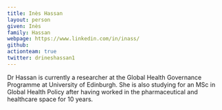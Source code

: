 ```yaml
---
title: Inès Hassan
layout: person
given: Inès
family: Hassan
webpage: https://www.linkedin.com/in/inass/
github: 
actionteam: true
twitter: drineshassan1
---
```


Dr Hassan is currently a researcher at the Global Health Governance Programme at University of Edinburgh. She is also studying for an MSc in Global Health Policy after having worked in the pharmaceutical and healthcare space for 10 years.
